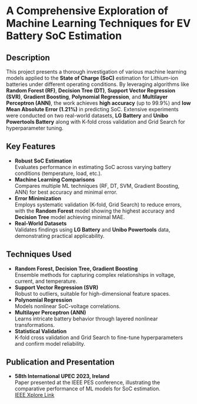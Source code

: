 # A Comprehensive Exploration of Machine Learning Techniques for EV Battery SoC Estimation

## Description
This project presents a thorough investigation of various machine learning models applied to the **State of Charge (SoC)** estimation for Lithium-ion batteries under different operating conditions. By leveraging algorithms like **Random Forest (RF)**, **Decision Tree (DT)**, **Support Vector Regression (SVR)**, **Gradient Boosting**, **Polynomial Regression**, and **Multilayer Perceptron (ANN)**, the work achieves **high accuracy** (up to 99.9%) and **low Mean Absolute Error (1.21%)** in predicting SoC. Extensive experiments were conducted on two real-world datasets, **LG Battery** and **Unibo Powertools Battery** along with K-fold cross validation and Grid Search for hyperparameter tuning.

## Key Features
- **Robust SoC Estimation**  
  Evaluates performance in estimating SoC across varying battery conditions (temperature, load, etc.).
- **Machine Learning Comparisons**  
  Compares multiple ML techniques (RF, DT, SVM, Gradient Boosting, ANN) for best accuracy and minimal error.
- **Error Minimization**  
  Employs systematic validation (K-fold, Grid Search) to reduce errors, with the **Random Forest** model showing the highest accuracy and **Decision Tree** model achieving minimal MAE.
- **Real-World Datasets**  
  Validates findings using **LG Battery** and **Unibo Powertools** data, demonstrating practical applicability.

## Techniques Used
- **Random Forest, Decision Tree, Gradient Boosting**  
  Ensemble methods for capturing complex relationships in voltage, current, and temperature.
- **Support Vector Regression (SVR)**  
  Robust to outliers, suitable for high-dimensional feature spaces.
- **Polynomial Regression**  
  Models nonlinear SoC-voltage correlations.
- **Multilayer Perceptron (ANN)**  
  Learns intricate battery behavior through layered nonlinear transformations.
- **Statistical Validation**  
  K-fold cross validation and Grid Search to fine-tune hyperparameters and confirm model reliability.

## Publication and Presentation
- **58th International UPEC 2023, Ireland**  
  Paper presented at the IEEE PES conference, illustrating the comparative performance of ML models for SoC estimation.  
  [IEEE Xplore Link](https://ieeexplore.ieee.org/document/10294352)

